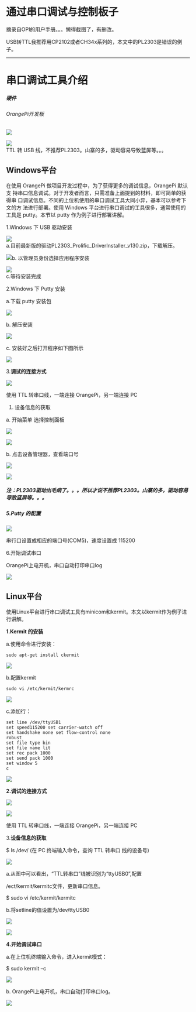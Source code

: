 # 通过串口调试与控制板子

摘录自OPI的用户手册。。。懒得截图了，有删改。

USB转TTL我推荐用CP2102或者CH34x系列的，本文中的PL2303是错误的例子。

---

# 串口调试工具介绍

##### 硬件

###### OrangePi开发板

![](file:///D:/Temp/msohtmlclip1/01/clip_image002.gif)

![](file:///D:/Temp/msohtmlclip1/01/clip_image004.jpg)  
TTL 转 USB 线，不推荐PL2303。山寨的多，驱动容易导致蓝屏等。。。

## Windows平台

在使用 OrangePi 做项目开发过程中，为了获得更多的调试信息，OrangePi 默认支 持串口信息调试。对于开发者而言，只需准备上面提到的材料，即可简单的获得串 口调试信息。不同的上位机使用的串口调试工具大同小异，基本可以参考下文的方 法进行部署。使用 Windows 平台进行串口调试的工具很多，通常使用的工具是 putty。本节以 putty 作为例子进行部署讲解。

1.Windows 下 USB 驱动安装

![](file:///D:/Temp/msohtmlclip1/01/clip_image006.jpg)  
a.目前最新版的驱动PL2303\_Prolific\_DriverInstaller\_v130.zip，下载解压。

![](file:///D:/Temp/msohtmlclip1/01/clip_image008.jpg)b. 以管理员身份选择应用程序安装

![](file:///D:/Temp/msohtmlclip1/01/clip_image010.jpg)  
c.等待安装完成

2.Windows 下 Putty 安装

a.下载 putty 安装包

![](file:///D:/Temp/msohtmlclip1/01/clip_image012.jpg)

b. 解压安装

![](file:///D:/Temp/msohtmlclip1/01/clip_image014.jpg)

c. 安装好之后打开程序如下图所示

![](file:///D:/Temp/msohtmlclip1/01/clip_image016.jpg)

3.**调试的连接方式**

![](file:///D:/Temp/msohtmlclip1/01/clip_image018.jpg)

使用 TTL 转串口线，一端连接 OrangePi，另一端连接 PC

1. 设备信息的获取

a. 开始菜单 选择控制面板

![](file:///D:/Temp/msohtmlclip1/01/clip_image021.jpg)

![](file:///D:/Temp/msohtmlclip1/01/clip_image023.jpg)

b. 点击设备管理器，查看端口号

![](file:///D:/Temp/msohtmlclip1/01/clip_image025.jpg)

![](file:///D:/Temp/msohtmlclip1/01/clip_image027.jpg)

##### 注：PL2303驱动出毛病了。。。所以才说不推荐PL2303。山寨的多，驱动容易导致蓝屏等。。。

##### 5.Putty 的配置

![](file:///D:/Temp/msohtmlclip1/01/clip_image029.jpg)

串行口设置成相应的端口号\(COM5\)，速度设置成 115200

6.开始调试串口

OrangePi上电开机，串口自动打印串口log

![](file:///D:/Temp/msohtmlclip1/01/clip_image031.jpg)

## Linux平台

使用Linux平台进行串口调试工具有minicom和kermit。本文以kermit作为例子进行讲解。

**1.Kermit 的安装**

a.使用命令进行安装：

```
sudo apt-get install ckermit
```

![](file:///D:/Temp/msohtmlclip1/01/clip_image033.jpg)

b.配置kermit

```
sudo vi /etc/kermit/kermrc
```

![](file:///D:/Temp/msohtmlclip1/01/clip_image034.jpg)

c.添加行：

```
set line /dev/ttyUSB1
set speed115200 set carrier-watch off
set handshake none set flow-control none
robust
set file type bin
set file name lit
set rec pack 1000
set send pack 1000
set window 5
c
```

![](file:///D:/Temp/msohtmlclip1/01/clip_image037.jpg)

**2.调试的连接方式**

![](file:///D:/Temp/msohtmlclip1/01/clip_image039.jpg)

![](file:///D:/Temp/msohtmlclip1/01/clip_image040.gif)

使用 TTL 转串口线，一端连接 OrangePi，另一端连接 PC

3.**设备信息的获取**

$ ls /dev/ \(在 PC 终端输入命令，查询 TTL 转串口 线的设备号\)

![](file:///D:/Temp/msohtmlclip1/01/clip_image042.jpg)

a.从图中可以看出，“TTL转串口”线被识别为“ttyUSB0”,配置

/ect/kermit/kermitc文件，更新串口信息。

$ sudo vi /etc/kermit/kermitc

b.将setline的值设置为/dev/ttyUSB0

![](file:///D:/Temp/msohtmlclip1/01/clip_image043.jpg)

![](file:///D:/Temp/msohtmlclip1/01/clip_image035.gif)

**4.开始调试串口**

a.在上位机终端输入命令，进入kermit模式：

$ sudo kermit –c

![](file:///D:/Temp/msohtmlclip1/01/clip_image045.jpg)

b. OrangePi上电开机，串口自动打印串口log。

![](file:///D:/Temp/msohtmlclip1/01/clip_image047.jpg)

